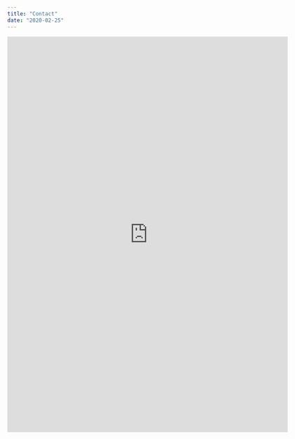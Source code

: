 ```yaml
---
title: "Contact"
date: "2020-02-25"
---
```

<iframe src="https://docs.google.com/forms/d/e/1FAIpQLSdGJn5M0au_ywQILZzVWWskVgc_VjYVozoHr0I7Vff4SKrCng/viewform?embedded=true" width="640" height="904" frameborder="0" marginheight="0" marginwidth="0">]</iframe>

